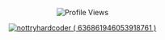 <p align="center"> <img src="https://komarev.com/ghpvc/?username=adriancll" alt="Profile Views" /> </p>  

<p align="center">
  <a href="https://discord.com/users/456857241593708554">
     <img src="https://discord.c99.nl/widget/theme-4/456857241593708554.png" alt="nottryhardcoder ( 636861946053918761 )"/>
       </a>
</p>
